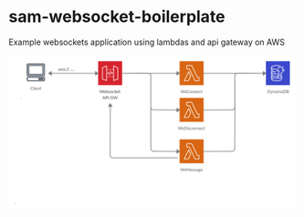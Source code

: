 # sam-websocket-boilerplate

Example websockets application using lambdas and api gateway on AWS


![alt text](https://github.com/gipsh/sam-websocket-boilerplate/blob/master/aws-ws-bp.png)
